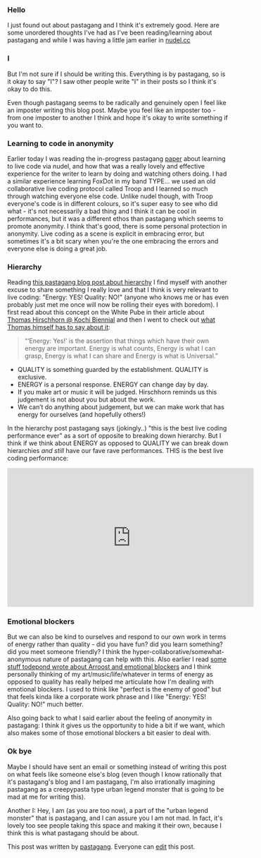 ### Hello
I just found out about pastagang and I think it's extremely good. Here are some unordered thoughts I've had as I've been reading/learning about pastagang and while I was having a little jam earlier in [nudel.cc](nudel.cc)

### I
But I'm not sure if I should be writing this. Everything is by pastagang, so is it okay to say "I"? I saw other people write "I" in their posts so I think it's okay to do this.

Even though pastagang seems to be radically and genuinely open I feel like an imposter writing this blog post. Maybe you feel like an imposter too - from one imposter to another I think and hope it's okay to write something if you want to.

###  Learning to code in anonymity
Earlier today I was reading the in-progress pastagang [paper](https://github.com/pastagang/pastagang/blob/main/paper/readme.md) about learning to live code via nudel, and how that was a really lovely and effective experience for the writer to learn by doing and watching others doing. I had a similar experience learning FoxDot in my band TYPE... we used an old collaborative live coding protocol called Troop and I learned so much through watching everyone else code. Unlike nudel though, with Troop everyone's code is in different colours, so it's super easy to see who did what - it's not necessarily a bad thing and I think it can be cool in performances, but it was a different ethos than pastagang which seems to promote anonymity. I think that's good, there is some personal protection in anonymity. Live coding as a scene is explicit in embracing error, but sometimes it's a bit scary when you're the one embracing the errors and everyone else is doing a great job.

### Hierarchy
Reading [this pastagang blog post about hierarchy](https://www.pastagang.cc/blog/hierarchy/) I find myself with another excuse to share something I really love and that I think is very relevant to live coding: "Energy: YES! Quality: NO!" (anyone who knows me or has even probably just met me once will now be rolling their eyes with boredom). I first read about this concept on the White Pube in their article about [Thomas Hirschhorn @ Kochi Biennial](https://thewhitepube.co.uk/art-reviews/thomas-hirschhorn/) and then I went to check out [what Thomas himself has to say about it](https://www.thomashirschhorn.com/energy-yes-quality-no/): 
>“‘Energy: Yes!’ is the assertion that things which have their own energy are important. Energy is what counts, Energy is what I can grasp, Energy is what I can share and Energy is what is Universal.”
* QUALITY is something guarded by the establishment. QUALITY is exclusive. 
* ENERGY is a personal response. ENERGY can change day by day. 
* If you make art or music it will be judged. Hirschhorn reminds us this judgement is not about you but about the work.
* We can’t do anything about judgement, but we can make work that has energy for ourselves (and hopefully others!)

In the hierarchy post pastagang says (jokingly..) "this is the best live coding performance ever" as a sort of opposite to breaking down hierarchy. But I think if we think about ENERGY as opposed to QUALITY we can break down hierarchies _and still_ have our fave rave performances. THIS is the best live coding performance:

<iframe width="560" height="315" src="https://www.youtube-nocookie.com/embed/9CX1mHjoenk" title="YouTube video player" frameborder="0" allow="accelerometer; autoplay; clipboard-write; encrypted-media; gyroscope; picture-in-picture; web-share" referrerpolicy="strict-origin-when-cross-origin" allowfullscreen></iframe> 

### Emotional blockers
But we can also be kind to ourselves and respond to our own work in terms of energy rather than quality - did you have fun? did you learn something? did you meet someone friendly? I think the hyper-collaborative/somewhat-anonymous nature of pastagang can help with this. Also earlier I read [some stuff todepond wrote about Arroost and emotional blockers](https://www.todepond.com/report/arroost/) and I think personally thinking of my art/music/life/whatever in terms of energy as opposed to quality has really helped me articulate how I'm dealing with emotional blockers. I used to think like "perfect is the enemy of good" but that feels kinda like a corporate work phrase and I like "Energy: YES! Quality: NO!" much better. 

Also going back to what I said earlier about the feeling of anonymity in pastagang: I think it gives us the opportunity to hide a bit if we want, which also makes some of those emotional blockers a bit easier to deal with. 

### Ok bye
Maybe I should have sent an email or something instead of writing this post on what feels like someone else's blog (even though I know rationally that it's pastagang's blog and I am pastagang, I'm also irrationally imagining pastagang as a creepypasta type urban legend monster that is going to be mad at me for writing this).

Another I: Hey, I am (as you are too now), a part of the "urban legend monster" that is pastagang, and I can assure you I am not mad. In fact, it's lovely too see people taking this space and making it their own, because I think this is what pastagang should be about.



This post was written by [pastagang](/blog). Everyone can [edit](https://github.com/pastagang/pastagang/edit/main/blog/bad-code-only/readme.md) this post.
